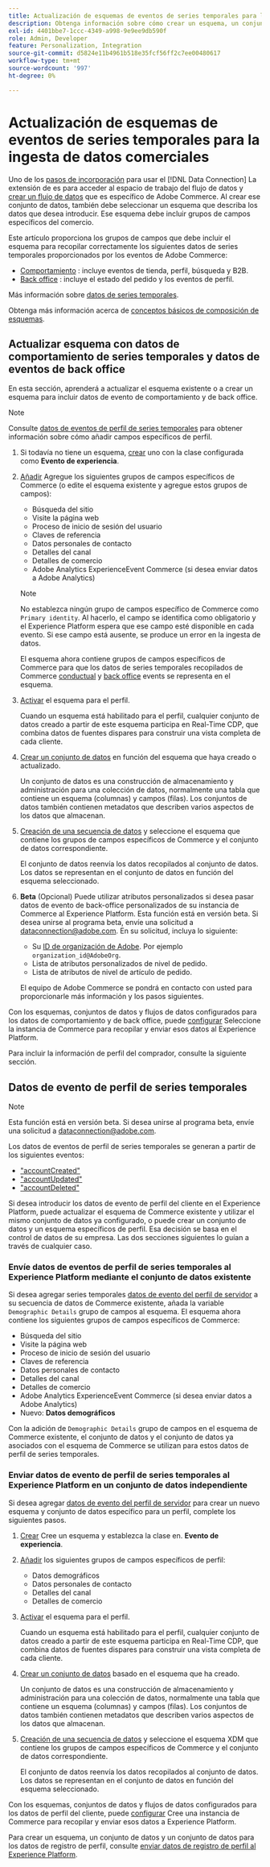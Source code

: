 ```yaml
---
title: Actualización de esquemas de eventos de series temporales para la ingesta de datos comerciales
description: Obtenga información sobre cómo crear un esquema, un conjunto de datos y un conjunto de datos para recopilar y enviar datos de eventos de series temporales para la ingesta de datos de Commerce.
exl-id: 4401bbe7-1ccc-4349-a998-9e9ee9db590f
role: Admin, Developer
feature: Personalization, Integration
source-git-commit: d5824e11b4961b518e35fcf56ff2c7ee00480617
workflow-type: tm+mt
source-wordcount: '997'
ht-degree: 0%

---
```


# Actualización de esquemas de eventos de series temporales para la ingesta de datos comerciales

Uno de los [pasos de incorporación](overview.md#onboarding-steps) para usar el [!DNL Data Connection] La extensión de es para acceder al espacio de trabajo del flujo de datos y [crear un flujo de datos](https://experienceleague.adobe.com/docs/experience-platform/datastreams/overview.html) que es específico de Adobe Commerce. Al crear ese conjunto de datos, también debe seleccionar un esquema que describa los datos que desea introducir. Ese esquema debe incluir grupos de campos específicos del comercio.

Este artículo proporciona los grupos de campos que debe incluir el esquema para recopilar correctamente los siguientes datos de series temporales proporcionados por los eventos de Adobe Commerce:

- [Comportamiento](events.md) : incluye eventos de tienda, perfil, búsqueda y B2B.
- [Back office](events-backoffice.md) : incluye el estado del pedido y los eventos de perfil.

Más información sobre [datos de series temporales](data-ingestion.md).

Obtenga más información acerca de [conceptos básicos de composición de esquemas](https://experienceleague.adobe.com/docs/experience-platform/xdm/schema/composition.html).

## Actualizar esquema con datos de comportamiento de series temporales y datos de eventos de back office

En esta sección, aprenderá a actualizar el esquema existente o a crear un esquema para incluir datos de evento de comportamiento y de back office.

>[!NOTE]
>
>Consulte [datos de eventos de perfil de series temporales](#time-series-profile-event-data) para obtener información sobre cómo añadir campos específicos de perfil.

1. Si todavía no tiene un esquema, [crear](https://experienceleague.adobe.com/docs/experience-platform/xdm/ui/resources/schemas.html#create) uno con la clase configurada como **Evento de experiencia**.

1. [Añadir](https://experienceleague.adobe.com/docs/experience-platform/xdm/ui/resources/schemas.html#add-field-groups) Agregue los siguientes grupos de campos específicos de Commerce (o edite el esquema existente y agregue estos grupos de campos):

   - Búsqueda del sitio
   - Visite la página web
   - Proceso de inicio de sesión del usuario
   - Claves de referencia
   - Datos personales de contacto
   - Detalles del canal
   - Detalles de comercio
   - Adobe Analytics ExperienceEvent Commerce (si desea enviar datos a Adobe Analytics)

   >[!NOTE]
   >
   > No establezca ningún grupo de campos específico de Commerce como `Primary identity`. Al hacerlo, el campo se identifica como obligatorio y el Experience Platform espera que ese campo esté disponible en cada evento. Si ese campo está ausente, se produce un error en la ingesta de datos.

   El esquema ahora contiene grupos de campos específicos de Commerce para que los datos de series temporales recopilados de Commerce [conductual](events.md) y [back office](events-backoffice.md) events se representa en el esquema.

1. [Activar](https://experienceleague.adobe.com/docs/experience-platform/xdm/ui/resources/schemas.html#profile) el esquema para el perfil.

   Cuando un esquema está habilitado para el perfil, cualquier conjunto de datos creado a partir de este esquema participa en Real-Time CDP, que combina datos de fuentes dispares para construir una vista completa de cada cliente.

1. [Crear un conjunto de datos](https://experienceleague.adobe.com/docs/platform-learn/implement-mobile-sdk/experience-cloud/platform.html#create-a-dataset) en función del esquema que haya creado o actualizado.

   Un conjunto de datos es una construcción de almacenamiento y administración para una colección de datos, normalmente una tabla que contiene un esquema (columnas) y campos (filas). Los conjuntos de datos también contienen metadatos que describen varios aspectos de los datos que almacenan.

1. [Creación de una secuencia de datos](https://experienceleague.adobe.com/docs/experience-platform/datastreams/overview.html) y seleccione el esquema que contiene los grupos de campos específicos de Commerce y el conjunto de datos correspondiente.

   El conjunto de datos reenvía los datos recopilados al conjunto de datos. Los datos se representan en el conjunto de datos en función del esquema seleccionado.

1. **Beta** (Opcional) Puede utilizar atributos personalizados si desea pasar datos de evento de back-office personalizados de su instancia de Commerce al Experience Platform. Esta función está en versión beta. Si desea unirse al programa beta, envíe una solicitud a [dataconnection@adobe.com](mailto:dataconnection@adobe.com). En su solicitud, incluya lo siguiente:

   - Su [ID de organización de Adobe](https://experienceleague.adobe.com/docs/core-services/interface/administration/organizations.html#concept_EA8AEE5B02CF46ACBDAD6A8508646255). Por ejemplo `organization_id@AdobeOrg`.
   - Lista de atributos personalizados de nivel de pedido.
   - Lista de atributos de nivel de artículo de pedido.

   El equipo de Adobe Commerce se pondrá en contacto con usted para proporcionarle más información y los pasos siguientes.

Con los esquemas, conjuntos de datos y flujos de datos configurados para los datos de comportamiento y de back office, puede [configurar](connect-data.md#data-collection) Seleccione la instancia de Commerce para recopilar y enviar esos datos al Experience Platform.

Para incluir la información de perfil del comprador, consulte la siguiente sección.

## Datos de evento de perfil de series temporales

>[!NOTE]
>
>Esta función está en versión beta. Si desea unirse al programa beta, envíe una solicitud a [dataconnection@adobe.com](mailto:dataconnection@adobe.com).

Los datos de eventos de perfil de series temporales se generan a partir de los siguientes eventos:

- [&quot;accountCreated&quot;](events-backoffice.md#accountcreated)
- [&quot;accountUpdated&quot;](events-backoffice.md#accountupdated)
- [&quot;accountDeleted&quot;](events-backoffice.md#accountdeleted)

Si desea introducir los datos de evento de perfil del cliente en el Experience Platform, puede actualizar el esquema de Commerce existente y utilizar el mismo conjunto de datos ya configurado, o puede crear un conjunto de datos y un esquema específicos de perfil. Esa decisión se basa en el control de datos de su empresa. Las dos secciones siguientes lo guían a través de cualquier caso.

### Envíe datos de eventos de perfil de series temporales al Experience Platform mediante el conjunto de datos existente

Si desea agregar series temporales [datos de evento del perfil de servidor](events-backoffice.md#customer-profile-events-server-side) a su secuencia de datos de Commerce existente, añada la variable `Demographic Details` grupo de campos al esquema. El esquema ahora contiene los siguientes grupos de campos específicos de Commerce:

- Búsqueda del sitio
- Visite la página web
- Proceso de inicio de sesión del usuario
- Claves de referencia
- Datos personales de contacto
- Detalles del canal
- Detalles de comercio
- Adobe Analytics ExperienceEvent Commerce (si desea enviar datos a Adobe Analytics)
- Nuevo: **Datos demográficos**

Con la adición de `Demographic Details` grupo de campos en el esquema de Commerce existente, el conjunto de datos y el conjunto de datos ya asociados con el esquema de Commerce se utilizan para estos datos de perfil de series temporales.

### Enviar datos de evento de perfil de series temporales al Experience Platform en un conjunto de datos independiente

Si desea agregar [datos de evento del perfil de servidor](events-backoffice.md#customer-profile-events-server-side) para crear un nuevo esquema y conjunto de datos específico para un perfil, complete los siguientes pasos.

1. [Crear](https://experienceleague.adobe.com/docs/experience-platform/xdm/ui/resources/schemas.html#create) Cree un esquema y establezca la clase en. **Evento de experiencia**.

1. [Añadir](https://experienceleague.adobe.com/docs/experience-platform/xdm/ui/resources/schemas.html#add-field-groups) los siguientes grupos de campos específicos de perfil:

   - Datos demográficos
   - Datos personales de contacto
   - Detalles del canal
   - Detalles de comercio

1. [Activar](https://experienceleague.adobe.com/docs/experience-platform/xdm/ui/resources/schemas.html#profile) el esquema para el perfil.

   Cuando un esquema está habilitado para el perfil, cualquier conjunto de datos creado a partir de este esquema participa en Real-Time CDP, que combina datos de fuentes dispares para construir una vista completa de cada cliente.

1. [Crear un conjunto de datos](https://experienceleague.adobe.com/docs/platform-learn/implement-mobile-sdk/experience-cloud/platform.html#create-a-dataset) basado en el esquema que ha creado.

   Un conjunto de datos es una construcción de almacenamiento y administración para una colección de datos, normalmente una tabla que contiene un esquema (columnas) y campos (filas). Los conjuntos de datos también contienen metadatos que describen varios aspectos de los datos que almacenan.

1. [Creación de una secuencia de datos](https://experienceleague.adobe.com/docs/experience-platform/datastreams/overview.html) y seleccione el esquema XDM que contiene los grupos de campos específicos de Commerce y el conjunto de datos correspondiente.

   El conjunto de datos reenvía los datos recopilados al conjunto de datos. Los datos se representan en el conjunto de datos en función del esquema seleccionado.

Con los esquemas, conjuntos de datos y flujos de datos configurados para los datos de perfil del cliente, puede [configurar](connect-data.md#data-collection) Cree una instancia de Commerce para recopilar y enviar esos datos a Experience Platform.

Para crear un esquema, un conjunto de datos y un conjunto de datos para los datos de registro de perfil, consulte [enviar datos de registro de perfil al Experience Platform](profile-data.md).
